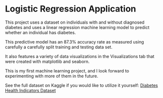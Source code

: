 # Logistic Regression Application

This project uses a dataset on individuals with and without diagnosed diabetes and uses a 
linear regression machine learning model to predict whether an individual has diabetes. 

This predictive model has an 87.3% accuracy rate as measured using carefully a carefully split 
training and testing data set.

It also features a variety of data visualizations in the Visualizations tab that were created with
matplotlib and seaborn.

This is my first machine learning project, and I look forward to experimenting with more of them
in the future. 

See the full dataset on Kaggle if you would like to utilize it yourself: [Diabetes Health Indicators Dataset](https://www.kaggle.com/datasets/alexteboul/diabetes-health-indicators-dataset)
